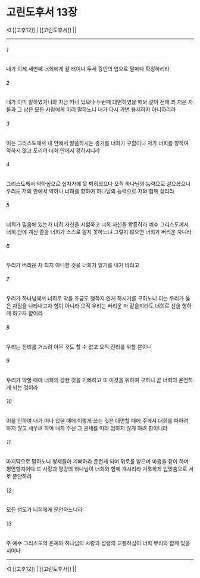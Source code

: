 # 고린도후서 13장

◁ [[고후12]] | [[고린도후서]] ||
***

###### 1
내가 이제 세번째 너희에게 갈 터이니 두세 증인의 입으로 말마다 확정하리라

###### 2
내가 이미 말하였거니와 지금 떠나 있으나 두번째 대면하였을 때와 같이 전에 죄 지은 자들과 그 남은 모든 사람에게 미리 말하노니 내가 다시 가면 용서하지 아니하리라

###### 3
이는 그리스도께서 내 안에서 말씀하시는 증거를 너희가 구함이니 저가 너희를 향하여 약하지 않고 도리어 너희 안에서 강하시니라

###### 4
그리스도께서 약하심으로 십자가에 못 박히셨으나 오직 하나님의 능력으로 살으셨으니 우리도 저의 안에서 약하나 너희를 향하여 하나님의 능력으로 저와 함께 살리라

###### 5
너희가 믿음에 있는가 너희 자신을 시험하고 너희 자신을 확증하라 예수 그리스도께서 너희 안에 계신 줄을 너희가 스스로 알지 못하느냐 그렇지 않으면 너희가 버리운 자니라

###### 6
우리가 버리운 자 되지 아니한 것을 너희가 알기를 내가 바라고

###### 7
우리가 하나님께서 너희로 악을 조금도 행하지 않게 하시기를 구하노니 이는 우리가 옳은 자임을 나타내고자 함이 아니라 오직 우리는 버리운 자 같을지라도 너희로 선을 행하게 하고자 함이라

###### 8
우리는 진리를 거스려 아무 것도 할 수 없고 오직 진리를 위할 뿐이니

###### 9
우리가 약할 때에 너희의 강한 것을 기뻐하고 또 이것을 위하여 구하니 곧 너희의 온전하게 되는 것이라

###### 10
이를 인하여 내가 떠나 있을 때에 이렇게 쓰는 것은 대면할 때에 주께서 너희를 파하려 하지 않고 세우려 하여 내게 주신 그 권세를 따라 엄하지 않게 하려 함이니라

###### 11
마지막으로 말하노니 형제들아 기뻐하라 온전케 되며 위로를 받으며 마음을 같이 하며 평안할지어다 또 사랑과 평강의 하나님이 너희와 함께 계시리라 거룩하게 입맞춤으로 서로 문안하라

###### 12
모든 성도가 너희에게 문안하느니라

###### 13
주 예수 그리스도의 은혜와 하나님의 사랑과 성령의 교통하심이 너희 무리와 함께 있을지어다

***
◁ [[고후12]] | [[고린도후서]] ||